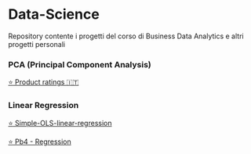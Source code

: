 # Data-Science
Repository contente i progetti del corso di Business Data Analytics e altri progetti personali

### PCA (Principal Component Analysis)
[:star: Product ratings :it:](/Pages/Product_ratings.md)
### Linear Regression
[:star: Simple-OLS-linear-regression](/Pages/Simple-OLS-linear-regression.md)

[:star: Pb4 - Regression](/Pages/Pb4---Regression.md)
